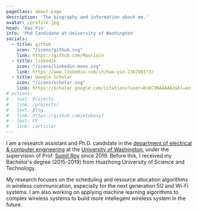 ```yaml
---
pageClass: about-page
description: 'The biography and information about me.'
avatar: /profile.jpg
head: 'Hao Yin'
info: 'Phd Candidate at University of Washington'
socials:
  - title: github
    icon: "/icons/github.svg"
    link: https://github.com/Mauriyin
  - title: linkedin
    icon: "/icons/linkedin-mono.svg"
    link: https://www.linkedin.com/in/hao-yin-2367b0173/
  - title: Google Scholar
    icon: "/icons/scholar.svg"
    link: https://scholar.google.com/citations?user=KnEC9NAAAAAJ&hl=en
# actions:
# - text: Projects
#   link: /projects/
# - text: Blog
#   link: https://github.com/mtobeiyf
# - text: CV
#   link: /article/
---
```


<AboutCard :frontmatter="$page.frontmatter" >

I am a research assistant and Ph.D. candidate in the [department of electrical & computer engineering](https://www.ece.uw.edu/) at the [University of Washington](https://www.washington.edu/), under the supervision of Prof. [Sumit Roy](https://people.ece.uw.edu/roy/) since 2019. Before this, I received my Bachelor's degree (2015-2019) from Huazhong University of Science and Technology.
              
My research focuses on the scheduling and resource allocation algorithms in wireless communication, especially for the next generation 5G and Wi-Fi systems. I am also working on applying machine learning algorithms to complex wireless systems to build more intellegent wireless system in the future.

</AboutCard>

<style lang="stylus">

.theme-container.about-page .page
  background-color #e6ecf0
  min-height calc(100vh)
  
  .last-updated
    display none

</style>